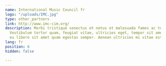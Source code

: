 ```yaml
---
name: International Music Council fr
logo: "/uploads/IMC.jpg"
type: other_partners
link: http://www.imc-cim.org/
description: Morbi tristique senectus et netus et malesuada fames ac turpis egestas.
  Vestibulum tortor quam, feugiat vitae, ultricies eget, tempor sit amet, ante. Donec
  eu libero sit amet quam egestas semper. Aenean ultricies mi vitae est.
lang: fr
position: 6
hidden: false

---
```

